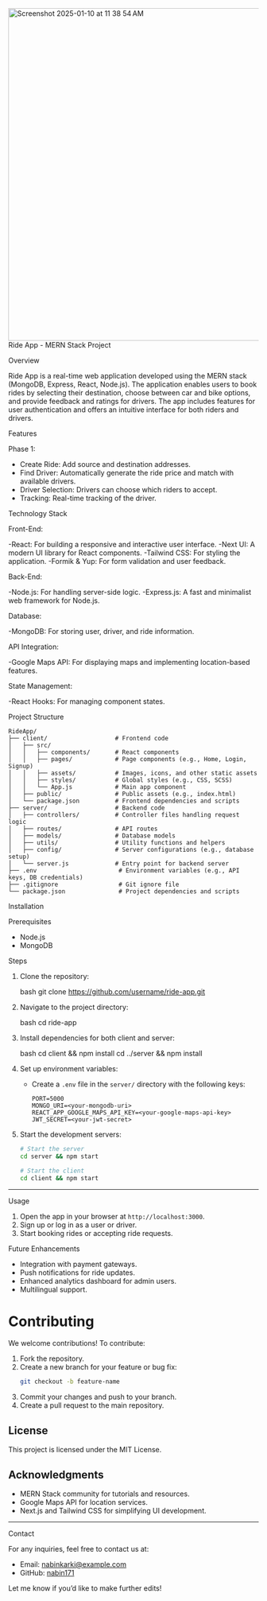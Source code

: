 <img width="669" alt="Screenshot 2025-01-10 at 11 38 54 AM" src="https://github.com/user-attachments/assets/17331cbc-8915-4ac3-b3a0-4c8b2965c565" />
Ride App - MERN Stack Project

Overview

Ride App is a real-time web application developed using the MERN stack (MongoDB, Express, React, Node.js). The application enables users to book rides by selecting their destination, choose between car and bike options, and provide feedback and ratings for drivers. The app includes features for user authentication and offers an intuitive interface for both riders and drivers.


 Features

Phase 1:
- Create Ride: Add source and destination addresses.
- Find Driver: Automatically generate the ride price and match with available drivers.
- Driver Selection: Drivers can choose which riders to accept.
- Tracking: Real-time tracking of the driver.

Technology Stack

Front-End:

-React: For building a responsive and interactive user interface.
-Next UI: A modern UI library for React components.
-Tailwind CSS: For styling the application.
-Formik & Yup: For form validation and user feedback.

Back-End:

-Node.js: For handling server-side logic.
-Express.js: A fast and minimalist web framework for Node.js.

Database:

-MongoDB: For storing user, driver, and ride information.

API Integration:

-Google Maps API: For displaying maps and implementing location-based features.

State Management:

-React Hooks: For managing component states.



 Project Structure

```
RideApp/
├── client/                   # Frontend code
│   ├── src/
│   │   ├── components/       # React components
│   │   ├── pages/            # Page components (e.g., Home, Login, Signup)
│   │   ├── assets/           # Images, icons, and other static assets
│   │   ├── styles/           # Global styles (e.g., CSS, SCSS)
│   │   └── App.js            # Main app component
│   ├── public/               # Public assets (e.g., index.html)
│   └── package.json          # Frontend dependencies and scripts
├── server/                   # Backend code
│   ├── controllers/          # Controller files handling request logic
│   ├── routes/               # API routes
│   ├── models/               # Database models
│   ├── utils/                # Utility functions and helpers
│   ├── config/               # Server configurations (e.g., database setup)
│   └── server.js             # Entry point for backend server
├── .env                       # Environment variables (e.g., API keys, DB credentials)
├── .gitignore                 # Git ignore file
└── package.json               # Project dependencies and scripts
```



 Installation

 Prerequisites

- Node.js
- MongoDB

Steps

1. Clone the repository:

   bash
   git clone https://github.com/username/ride-app.git
   

2. Navigate to the project directory:

   bash
   cd ride-app
   

3. Install dependencies for both client and server:

   bash
   cd client && npm install
   cd ../server && npm install


4. Set up environment variables:

   - Create a `.env` file in the `server/` directory with the following keys:
     ```env
     PORT=5000
     MONGO_URI=<your-mongodb-uri>
     REACT_APP_GOOGLE_MAPS_API_KEY=<your-google-maps-api-key>
     JWT_SECRET=<your-jwt-secret>
     ```

5. Start the development servers:

   ```bash
   # Start the server
   cd server && npm start

   # Start the client
   cd client && npm start
   ```

---

 Usage

1. Open the app in your browser at `http://localhost:3000`.
2. Sign up or log in as a user or driver.
3. Start booking rides or accepting ride requests.



 Future Enhancements

- Integration with payment gateways.
- Push notifications for ride updates.
- Enhanced analytics dashboard for admin users.
- Multilingual support.



# Contributing

We welcome contributions! To contribute:

1. Fork the repository.
2. Create a new branch for your feature or bug fix:
   ```bash
   git checkout -b feature-name
   ```
3. Commit your changes and push to your branch.
4. Create a pull request to the main repository.



## License

This project is licensed under the MIT License.



## Acknowledgments

- MERN Stack community for tutorials and resources.
- Google Maps API for location services.
- Next.js and Tailwind CSS for simplifying UI development.

---

Contact

For any inquiries, feel free to contact us at:

- Email: [nabinkarki@example.com](mailto:nabinkarki@example.com)
- GitHub: [nabin171](https://github.com/nabin171)



Let me know if you’d like to make further edits!
